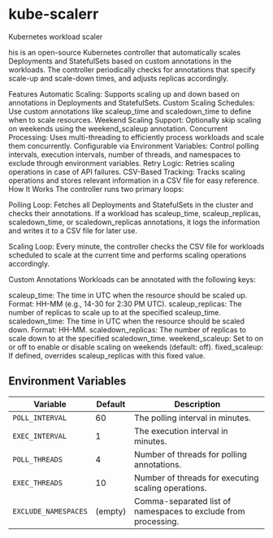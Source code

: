 # kube-scalerr
Kubernetes workload scaler

his is an open-source Kubernetes controller that automatically scales Deployments and StatefulSets based on custom annotations in the workloads. The controller periodically checks for annotations that specify scale-up and scale-down times, and adjusts replicas accordingly.

Features
Automatic Scaling: Supports scaling up and down based on annotations in Deployments and StatefulSets.
Custom Scaling Schedules: Use custom annotations like scaleup_time and scaledown_time to define when to scale resources.
Weekend Scaling Support: Optionally skip scaling on weekends using the weekend_scaleup annotation.
Concurrent Processing: Uses multi-threading to efficiently process workloads and scale them concurrently.
Configurable via Environment Variables: Control polling intervals, execution intervals, number of threads, and namespaces to exclude through environment variables.
Retry Logic: Retries scaling operations in case of API failures.
CSV-Based Tracking: Tracks scaling operations and stores relevant information in a CSV file for easy reference.
How It Works
The controller runs two primary loops:

Polling Loop: Fetches all Deployments and StatefulSets in the cluster and checks their annotations. If a workload has scaleup_time, scaleup_replicas, scaledown_time, or scaledown_replicas annotations, it logs the information and writes it to a CSV file for later use.

Scaling Loop: Every minute, the controller checks the CSV file for workloads scheduled to scale at the current time and performs scaling operations accordingly.

Custom Annotations
Workloads can be annotated with the following keys:

scaleup_time: The time in UTC when the resource should be scaled up. Format: HH-MM (e.g., 14-30 for 2:30 PM UTC).
scaleup_replicas: The number of replicas to scale up to at the specified scaleup_time.
scaledown_time: The time in UTC when the resource should be scaled down. Format: HH-MM.
scaledown_replicas: The number of replicas to scale down to at the specified scaledown_time.
weekend_scaleup: Set to on or off to enable or disable scaling on weekends (default: off).
fixed_scaleup: If defined, overrides scaleup_replicas with this fixed value.

## Environment Variables

| Variable           | Default | Description                                                                 |
| ------------------ | ------- | --------------------------------------------------------------------------- |
| `POLL_INTERVAL`     | 60      | The polling interval in minutes.                                            |
| `EXEC_INTERVAL`     | 1       | The execution interval in minutes.                                          |
| `POLL_THREADS`      | 4       | Number of threads for polling annotations.                                  |
| `EXEC_THREADS`      | 10      | Number of threads for executing scaling operations.                         |
| `EXCLUDE_NAMESPACES`| (empty) | Comma-separated list of namespaces to exclude from processing.              |



